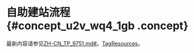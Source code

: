 # 自助建站流程 {#concept_u2v_wq4_1gb .concept}

最新内容请参见[ZH-CN\_TP\_9751.md\#](cn.zh-CN/建站教程/建站零基础入门.md#)。[TagResources](../../../../../cn.zh-CN/API参考/标签/TagResources.md#)。

